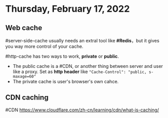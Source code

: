 # Thursday, February 17, 2022

## Web cache

#server-side-cache usually needs an extral tool like **#Redis**，but it gives you way more control of your cache.

#http-cache has two ways to work, **private** or **public**.

* The public cache is a #CDN, or another thing between server and user like a proxy. Set as **http header** like `"Cache-Control": "public, s-maxage=60"`
* The private cache is user's browser's own cahce.

## CDN caching

#CDN
https://www.cloudflare.com/zh-cn/learning/cdn/what-is-caching/